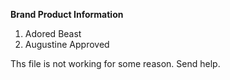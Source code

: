**Brand Product Information**

1. Adored Beast
2. Augustine Approved

Ths file is not working for some reason. Send help.

